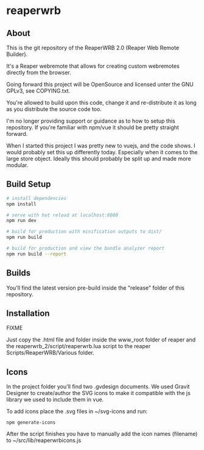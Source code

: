 # reaperwrb

## About
This is the git repository of the ReaperWRB 2.0 (Reaper Web Remote Builder).

It's a Reaper webremote that allows for creating custom webremotes directly from the browser.

Going forward this project will be OpenSource and licensed unter the GNU GPLv3, see COPYING.txt.

You're allowed to build upon this code, change it and re-distribute it as long as you distribute the source code too.

I'm no longer providing support or guidance as to how to setup this repository. If you're familiar with npm/vue it
should be pretty straight forward.

When I started this project I was pretty new to vuejs, and the code shows. I would probably set this up differently today. 
Especially when it comes to the large store object. Ideally this should probably be split up and made more modular.

## Build Setup

``` bash
# install dependencies
npm install

# serve with hot reload at localhost:8080
npm run dev

# build for production with minification outputs to dist/
npm run build

# build for production and view the bundle analyzer report
npm run build --report
```

## Builds
You'll find the latest version pre-build inside the "release" folder of this repository.

## Installation
FIXME

Just copy the .html file and folder inside the www_root folder of reaper and the reaperwrb_2/script/reaperwrb.lua script to
the reaper Scripts/ReaperWRB/Various folder.

## Icons

In the project folder you'll find two .gvdesign documents. We used Gravit Designer to create/author the SVG icons
to make it compatible with the js library we used to include them in vue.

To add icons place the .svg files in ~/svg-icons and run:

```
npm generate-icons
```

After the script finishes you have to manually add the icon names (filename) to ~/src/lib/reaperwrbicons.js
